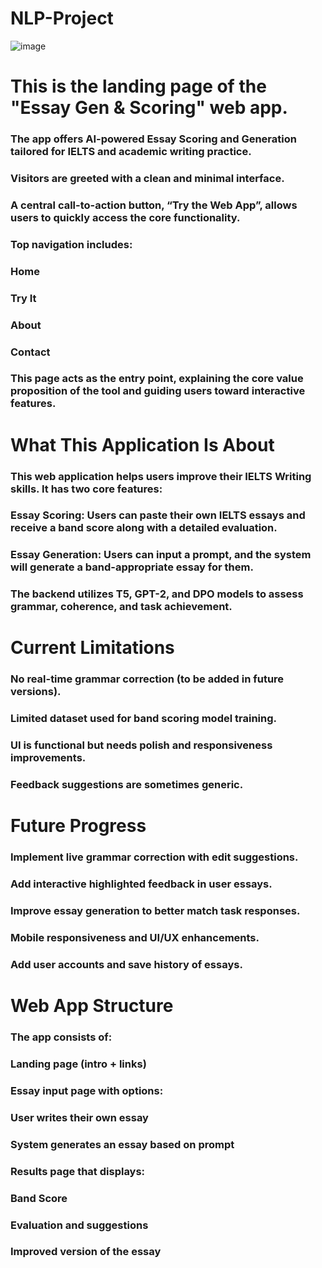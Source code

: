# NLP-Project

![image](https://github.com/user-attachments/assets/372d9924-35c3-40e4-91e7-65a4b2b24820)

# This is the landing page of the "Essay Gen & Scoring" web app.

### The app offers AI-powered Essay Scoring and Generation tailored for IELTS and academic writing practice.

### Visitors are greeted with a clean and minimal interface.

### A central call-to-action button, “Try the Web App”, allows users to quickly access the core functionality.

### Top navigation includes:

### Home

### Try It

### About

### Contact

### This page acts as the entry point, explaining the core value proposition of the tool and guiding users toward interactive features.

# What This Application Is About
### This web application helps users improve their IELTS Writing skills. It has two core features:

### Essay Scoring: Users can paste their own IELTS essays and receive a band score along with a detailed evaluation.

### Essay Generation: Users can input a prompt, and the system will generate a band-appropriate essay for them.

### The backend utilizes T5, GPT-2, and DPO models to assess grammar, coherence, and task achievement.

# Current Limitations
### No real-time grammar correction (to be added in future versions).

### Limited dataset used for band scoring model training.

### UI is functional but needs polish and responsiveness improvements.

### Feedback suggestions are sometimes generic.

# Future Progress
### Implement live grammar correction with edit suggestions.

### Add interactive highlighted feedback in user essays.

### Improve essay generation to better match task responses.

### Mobile responsiveness and UI/UX enhancements.

### Add user accounts and save history of essays.

# Web App Structure
### The app consists of:

### Landing page (intro + links)

### Essay input page with options:

### User writes their own essay

### System generates an essay based on prompt

### Results page that displays:

### Band Score

### Evaluation and suggestions

### Improved version of the essay


